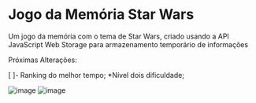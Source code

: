 # Jogo da Memória Star Wars

Um jogo da memória com o tema de Star Wars, criado usando a API JavaScript Web Storage para armazenamento temporário de informações

Próximas Alterações:

[ ]- Ranking do melhor tempo;
*Nível dois dificuldade;

![image](https://github.com/JhussyaraReis/jogo-da-memoria/assets/147738753/5ed7fab1-7e21-490b-811c-dde0b2a34b85)
![image](https://github.com/JhussyaraReis/jogo-da-memoria/assets/147738753/bb920196-a79a-46a3-b09e-716dc8c07069)


